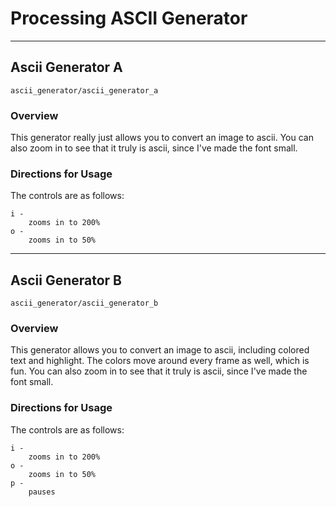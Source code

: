 # Processing ASCII Generator

---------

## Ascii Generator A

`ascii_generator/ascii_generator_a`

### Overview

This generator really just allows you to convert an image
to ascii. You can also zoom in to see that it truly is ascii,
since I've made the font small.

### Directions for Usage

The controls are as follows:

```
i - 
    zooms in to 200%
o - 
    zooms in to 50%
```

---------

## Ascii Generator B

`ascii_generator/ascii_generator_b`

### Overview

This generator allows you to convert an image to ascii,
including colored text and highlight. The colors move around every
frame as well, which is fun. You can also zoom in to see that it truly is 
ascii, since I've made the font small.

### Directions for Usage

The controls are as follows:

```
i - 
    zooms in to 200%
o - 
    zooms in to 50%
p - 
    pauses
```